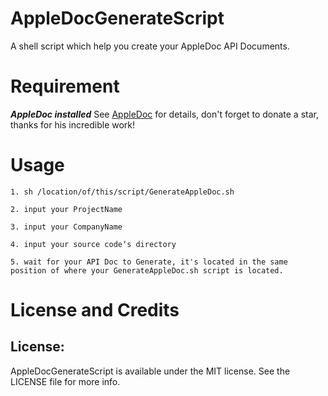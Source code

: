 # AppleDocGenerateScript
A shell script which help you create your AppleDoc API Documents.

# Requirement

***AppleDoc installed***
See [AppleDoc](https://github.com/tomaz/appledoc) for details, don't forget to donate a star, thanks for his incredible work!

# Usage
```
1. sh /location/of/this/script/GenerateAppleDoc.sh

2. input your ProjectName

3. input your CompanyName

4. input your source code‘s directory

5. wait for your API Doc to Generate, it's located in the same position of where your GenerateAppleDoc.sh script is located.
```

# License and Credits
## License:
AppleDocGenerateScript is available under the MIT license. See the LICENSE file for more info.